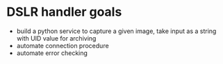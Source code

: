 # DSLR handler goals 

- build a python service to capture a given image, take input as a string with UID value for archiving 
- automate connection procedure 
- automate error checking